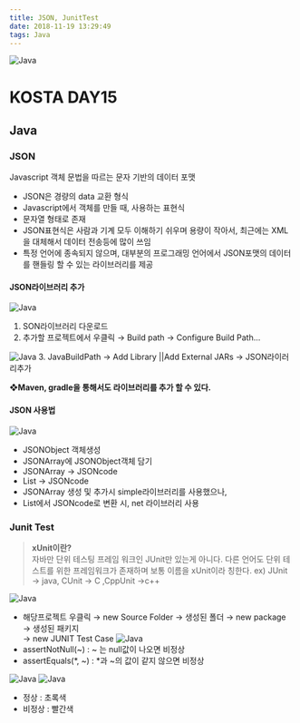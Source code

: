 ```yaml
---
title: JSON, JunitTest
date: 2018-11-19 13:29:49
tags: Java
---
```


![Java](/images/javaimage.png)
# KOSTA DAY15
## Java

### JSON
Javascript 객체 문법을 따르는 문자 기반의 데이터 포맷
- JSON은 경량의 data 교환 형식
- Javascript에서 객체를 만들 때, 사용하는 표현식
- 문자열 형태로 존재
- JSON표현식은 사람과 기계 모두 이해하기 쉬우며 용량이 작아서, 최근에는 XML을 대체해서 데이터 전송등에 많이 쓰임
- 특정 언어에 종속되지 않으며, 대부분의 프로그래밍 언어에서 JSON포맷의 데이터를 핸들링 할 수 있는 라이브러리를 제공

#### JSON라이브러리 추가
![Java](/images/java/java15-01.png)
1. SON라이브러리 다운로드
2. 추가할 프로젝트에서 우클릭 → Build path → Configure Build Path…

![Java](/images/java/java15-02.png)
3. JavaBuildPath → Add Library ||Add External JARs → JSON라이러리추가

**❖Maven, gradle을 통해서도 라이브러리를 추가 할 수 있다.**

#### JSON 사용법
![Java](/images/java/java15-03.png)
- JSONObject 객체생성
- JSONArray에 JSONObject객체 담기
- JSONArray → JSONcode
- List → JSONcode
- JSONArray 생성 및 추가시 simple라이브러리를 사용했으나,
- List에서 JSONcode로 변환 시, net 라이브러리 사용

### Junit Test
>**xUnit이란?**   
자바만 단위 테스팅 프레임 워크인 JUnit만 있는게 아니다. 다른 언어도 단위 테스트를 위한 프레임워크가 존재하며 보통 이름을 xUnit이라 칭한다.
ex) JUnit → java, CUnit → C ,CppUnit →c++

![Java](/images/java/java15-05.png)
- 해당프로젝트 우클릭 → new Source Folder → 생성된 폴더 → new package → 생성된 패키지   
→ new JUNIT Test Case
![Java](/images/java/java15-04.png)
- assertNotNull(~) : ~ 는 null값이 나오면 비정상
- assertEquals(*, ~) : *과 ~의 값이 같지 않으면 비정상

![Java](/images/java/java15-06.png)
![Java](/images/java/java15-07.png)
- 정상 : 초록색   
- 비정상 : 빨간색
<br><br>